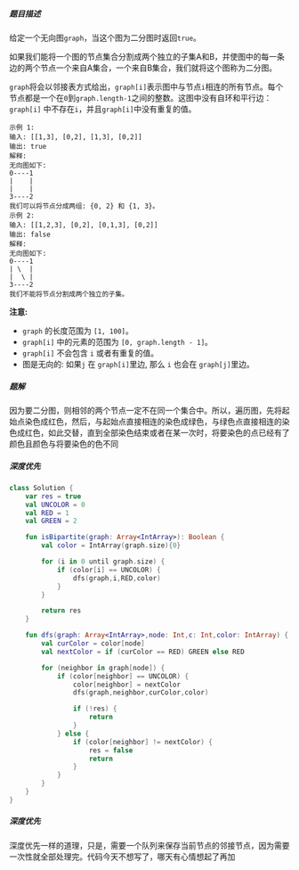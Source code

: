 ##### 题目描述

给定一个无向图`graph`，当这个图为二分图时返回`true`。

如果我们能将一个图的节点集合分割成两个独立的子集A和B，并使图中的每一条边的两个节点一个来自A集合，一个来自B集合，我们就将这个图称为二分图。

`graph`将会以邻接表方式给出，`graph[i]`表示图中与节点`i`相连的所有节点。每个节点都是一个在`0`到`graph.length-1`之间的整数。这图中没有自环和平行边： `graph[i]` 中不存在`i`，并且`graph[i]`中没有重复的值。

```
示例 1:
输入: [[1,3], [0,2], [1,3], [0,2]]
输出: true
解释: 
无向图如下:
0----1
|    |
|    |
3----2
我们可以将节点分成两组: {0, 2} 和 {1, 3}。
示例 2:
输入: [[1,2,3], [0,2], [0,1,3], [0,2]]
输出: false
解释: 
无向图如下:
0----1
| \  |
|  \ |
3----2
我们不能将节点分割成两个独立的子集。
```

**注意:**

- `graph` 的长度范围为 `[1, 100]`。
- `graph[i]` 中的元素的范围为 `[0, graph.length - 1]`。
- `graph[i]` 不会包含 `i` 或者有重复的值。
- 图是无向的: 如果`j` 在 `graph[i]`里边, 那么 `i` 也会在 `graph[j]`里边。



##### 题解

因为要二分图，则相邻的两个节点一定不在同一个集合中。所以，遍历图，先将起始点染色成红色，然后，与起始点直接相连的染色成绿色，与绿色点直接相连的染色成红色，如此交替，直到全部染色结束或者在某一次时，将要染色的点已经有了颜色且颜色与将要染色的色不同

##### 深度优先

```kotlin
class Solution {
    var res = true
    val UNCOLOR = 0
    val RED = 1
    val GREEN = 2

    fun isBipartite(graph: Array<IntArray>): Boolean {
        val color = IntArray(graph.size){0}

        for (i in 0 until graph.size) {
            if (color[i] == UNCOLOR) {
                dfs(graph,i,RED,color)
            }
        }

        return res
    }

    fun dfs(graph: Array<IntArray>,node: Int,c: Int,color: IntArray) {
        val curColor = color[node]
        val nextColor = if (curColor == RED) GREEN else RED

        for (neighbor in graph[node]) {
            if (color[neighbor] == UNCOLOR) {
                color[neighbor] = nextColor
                dfs(graph,neighbor,curColor,color)

                if (!res) {
                    return
                }
            } else {
                if (color[neighbor] != nextColor) {
                    res = false
                    return
                }
            }
        }
    }
}
```





##### 深度优先

深度优先一样的道理，只是，需要一个队列来保存当前节点的邻接节点，因为需要一次性就全部处理完。代码今天不想写了，哪天有心情想起了再加